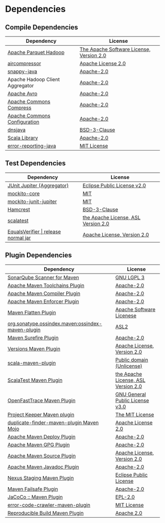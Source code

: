 <!-- @formatter:off -->
# Dependencies

## Compile Dependencies

| Dependency                        | License                                       |
| --------------------------------- | --------------------------------------------- |
| [Apache Parquet Hadoop][0]        | [The Apache Software License, Version 2.0][1] |
| [aircompressor][2]                | [Apache License 2.0][3]                       |
| [snappy-java][4]                  | [Apache-2.0][3]                               |
| Apache Hadoop Client Aggregator   | [Apache-2.0][5]                               |
| [Apache Avro][6]                  | [Apache-2.0][5]                               |
| [Apache Commons Compress][7]      | [Apache-2.0][5]                               |
| [Apache Commons Configuration][8] | [Apache-2.0][5]                               |
| [dnsjava][9]                      | [BSD-3-Clause][10]                            |
| [Scala Library][11]               | [Apache-2.0][12]                              |
| [error-reporting-java][13]        | [MIT License][14]                             |

## Test Dependencies

| Dependency                                 | License                                   |
| ------------------------------------------ | ----------------------------------------- |
| [JUnit Jupiter (Aggregator)][15]           | [Eclipse Public License v2.0][16]         |
| [mockito-core][17]                         | [MIT][18]                                 |
| [mockito-junit-jupiter][17]                | [MIT][18]                                 |
| [Hamcrest][19]                             | [BSD-3-Clause][20]                        |
| [scalatest][21]                            | [the Apache License, ASL Version 2.0][22] |
| [EqualsVerifier \| release normal jar][23] | [Apache License, Version 2.0][5]          |

## Plugin Dependencies

| Dependency                                              | License                                   |
| ------------------------------------------------------- | ----------------------------------------- |
| [SonarQube Scanner for Maven][24]                       | [GNU LGPL 3][25]                          |
| [Apache Maven Toolchains Plugin][26]                    | [Apache-2.0][5]                           |
| [Apache Maven Compiler Plugin][27]                      | [Apache-2.0][5]                           |
| [Apache Maven Enforcer Plugin][28]                      | [Apache-2.0][5]                           |
| [Maven Flatten Plugin][29]                              | [Apache Software Licenese][5]             |
| [org.sonatype.ossindex.maven:ossindex-maven-plugin][30] | [ASL2][1]                                 |
| [Maven Surefire Plugin][31]                             | [Apache-2.0][5]                           |
| [Versions Maven Plugin][32]                             | [Apache License, Version 2.0][5]          |
| [scala-maven-plugin][33]                                | [Public domain (Unlicense)][34]           |
| [ScalaTest Maven Plugin][35]                            | [the Apache License, ASL Version 2.0][22] |
| [OpenFastTrace Maven Plugin][36]                        | [GNU General Public License v3.0][37]     |
| [Project Keeper Maven plugin][38]                       | [The MIT License][39]                     |
| [duplicate-finder-maven-plugin Maven Mojo][40]          | [Apache License 2.0][41]                  |
| [Apache Maven Deploy Plugin][42]                        | [Apache-2.0][5]                           |
| [Apache Maven GPG Plugin][43]                           | [Apache-2.0][5]                           |
| [Apache Maven Source Plugin][44]                        | [Apache License, Version 2.0][5]          |
| [Apache Maven Javadoc Plugin][45]                       | [Apache-2.0][5]                           |
| [Nexus Staging Maven Plugin][46]                        | [Eclipse Public License][47]              |
| [Maven Failsafe Plugin][48]                             | [Apache-2.0][5]                           |
| [JaCoCo :: Maven Plugin][49]                            | [EPL-2.0][50]                             |
| [error-code-crawler-maven-plugin][51]                   | [MIT License][52]                         |
| [Reproducible Build Maven Plugin][53]                   | [Apache 2.0][1]                           |

[0]: https://parquet.apache.org
[1]: http://www.apache.org/licenses/LICENSE-2.0.txt
[2]: https://github.com/airlift/aircompressor
[3]: https://www.apache.org/licenses/LICENSE-2.0.html
[4]: https://github.com/xerial/snappy-java
[5]: https://www.apache.org/licenses/LICENSE-2.0.txt
[6]: https://avro.apache.org
[7]: https://commons.apache.org/proper/commons-compress/
[8]: https://commons.apache.org/proper/commons-configuration/
[9]: https://github.com/dnsjava/dnsjava
[10]: https://opensource.org/licenses/BSD-3-Clause
[11]: https://www.scala-lang.org/
[12]: https://www.apache.org/licenses/LICENSE-2.0
[13]: https://github.com/exasol/error-reporting-java/
[14]: https://github.com/exasol/error-reporting-java/blob/main/LICENSE
[15]: https://junit.org/junit5/
[16]: https://www.eclipse.org/legal/epl-v20.html
[17]: https://github.com/mockito/mockito
[18]: https://opensource.org/licenses/MIT
[19]: http://hamcrest.org/JavaHamcrest/
[20]: https://raw.githubusercontent.com/hamcrest/JavaHamcrest/master/LICENSE
[21]: http://www.scalatest.org
[22]: http://www.apache.org/licenses/LICENSE-2.0
[23]: https://www.jqno.nl/equalsverifier
[24]: http://sonarsource.github.io/sonar-scanner-maven/
[25]: http://www.gnu.org/licenses/lgpl.txt
[26]: https://maven.apache.org/plugins/maven-toolchains-plugin/
[27]: https://maven.apache.org/plugins/maven-compiler-plugin/
[28]: https://maven.apache.org/enforcer/maven-enforcer-plugin/
[29]: https://www.mojohaus.org/flatten-maven-plugin/
[30]: https://sonatype.github.io/ossindex-maven/maven-plugin/
[31]: https://maven.apache.org/surefire/maven-surefire-plugin/
[32]: https://www.mojohaus.org/versions/versions-maven-plugin/
[33]: http://github.com/davidB/scala-maven-plugin
[34]: http://unlicense.org/
[35]: https://www.scalatest.org/user_guide/using_the_scalatest_maven_plugin
[36]: https://github.com/itsallcode/openfasttrace-maven-plugin
[37]: https://www.gnu.org/licenses/gpl-3.0.html
[38]: https://github.com/exasol/project-keeper/
[39]: https://github.com/exasol/project-keeper/blob/main/LICENSE
[40]: https://basepom.github.io/duplicate-finder-maven-plugin
[41]: http://www.apache.org/licenses/LICENSE-2.0.html
[42]: https://maven.apache.org/plugins/maven-deploy-plugin/
[43]: https://maven.apache.org/plugins/maven-gpg-plugin/
[44]: https://maven.apache.org/plugins/maven-source-plugin/
[45]: https://maven.apache.org/plugins/maven-javadoc-plugin/
[46]: http://www.sonatype.com/public-parent/nexus-maven-plugins/nexus-staging/nexus-staging-maven-plugin/
[47]: http://www.eclipse.org/legal/epl-v10.html
[48]: https://maven.apache.org/surefire/maven-failsafe-plugin/
[49]: https://www.jacoco.org/jacoco/trunk/doc/maven.html
[50]: https://www.eclipse.org/legal/epl-2.0/
[51]: https://github.com/exasol/error-code-crawler-maven-plugin/
[52]: https://github.com/exasol/error-code-crawler-maven-plugin/blob/main/LICENSE
[53]: http://zlika.github.io/reproducible-build-maven-plugin
